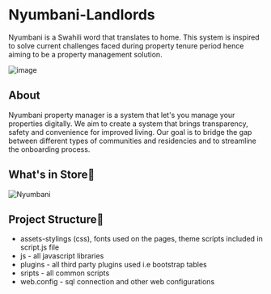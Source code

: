 # Nyumbani-Landlords
Nyumbani is a Swahili word that translates to home.
This system is inspired to solve current challenges faced during property tenure period hence aiming to be a property management solution.

![image](https://user-images.githubusercontent.com/61579772/111040217-df24d700-846c-11eb-85e0-706e692ea238.png)

## About

Nyumbani property manager is a system that let's you manage your properties digitally. We aim to create a  system that brings transparency, safety and convenience for improved living. Our goal is to bridge the gap between different types of communities and residencies and to streamline the onboarding process.

 
## What's in Store📐
![Nyumbani](https://user-images.githubusercontent.com/61579772/111040498-2069b680-846e-11eb-8f35-bc4489c9ee84.png)


## Project Structure🚀

- assets-stylings (css), fonts used on the pages, theme scripts included in script.js file
- js - all javascript libraries
- plugins - all third party plugins used i.e bootstrap tables
- sripts -  all common scripts  
- web.config - sql connection and other web configurations

